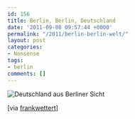 ```yaml
---
id: 156
title: Berlin, Berlin, Deutschland
date: '2011-09-08 09:57:44 +0000'
permalink: "/2011/berlin-berlin-welt/"
layout: post
categories:
- Nonsense
tags:
- berlin
comments: []
---
```

![Deutschland aus Berliner Sicht](http://twitpic.com/show/full/6hotmw.png)

[via [frankwettert](https://twitter.com/frankwettert/status/111687237963489280)]